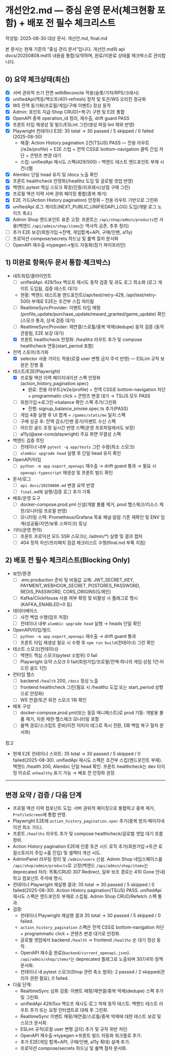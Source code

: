 # 개선안2.md — 중심 운영 문서(체크현황 포함) + 배포 전 필수 체크리스트

작성일: 2025-08-30
대상 문서: 개선안.md, final.md

본 문서는 현재 기준의 “중심 관리 문서”입니다. 개선안.md와 api docs/20250808.md의 내용을 통합/요약하며, 완료/미완료 상태를 체크박스로 관리합니다.

## 0) 요약 체크상태(최신)

- [x] 서버 권위적 쓰기 전면 withReconcile 적용(슬롯/가챠/RPS/크래시)
- [x] unifiedApi(멱등/백오프/401-refresh) 정착 및 토큰/WS 오리진 정규화
- [x] WS 전역 동기화(프로필/게임/구매 이벤트) 정상 동작
- [x] Admin: 포인트 지급·Shop CRUD(+복구) 구현 및 E2E 통합
- [x] OpenAPI 중복 operation_id 정리, 재수출, drift guard PASS
- [x] 프론트 타입 재생성 및 빌드/ESLint 그린(생성 파일 lint 제외 반영)
- [x] Playwright 컨테이너 E2E: 35 total → 30 passed / 5 skipped / 0 failed (2025-08-30)
  - 해결: Action History pagination 2건(TS/JS) PASS — 전용 라우트(/e2e/profile) + E2E 스텁 + 전역 CSS로 bottom-navigation 클릭 간섭 차단 + 콘텐츠 변경 대기
  - 스킵: unifiedApi 재시도 스펙(429/500) – 백엔드 테스트 엔드포인트 부재 시 건너뜀
- [x] Alembic 단일 head 유지 및 /docs 노출 확인
- [x] 프론트 healthcheck 안정화(/healthz 도입 및 글로벌 셋업 반영)
- [x] 백엔드 pytest 핵심 스모크 확장(인증/리프레시/상점 구매 그린)
- [x] 프로필 액션 이력 서버 권위 페이징 통합(중복 제거)
- [x] E2E 가드(Action History pagination) 안정화 – 전용 라우트 기반으로 그린화
- [x] unifiedApi 로그 게이트(NEXT_PUBLIC_UNIFIEDAPI_LOG) 도입(개발 로그 노이즈 축소)
- [x] Admin Shop 엔드포인트 표준 고정: 프론트는 `/api/shop/admin/products`만 사용(백엔드 `/api/admin/shop/items`는 역사적 공존, 추후 정리)
- [ ] 추가 E2E 보강(회원가입→잔액, 게임합계=API, 구매/인벤, a11y)
- [ ] 프로덕션 compose/secrets 하드닝 및 롤백 절차 문서화
- [ ] OpenAPI 재수출→typegen→빌드 자동화(정기 파이프라인)

## 1) 미완료 항목(두 문서 통합·체크박스)

- 네트워킹/클라이언트
  - [ ] unifiedApi: 429/5xx 백오프 재시도 동작 검증 및 과도 로그 최소화 (로그 게이트 도입됨, 검증 테스트 대기)
  - 현황: 백엔드 테스트용 엔드포인트(/api/test/retry-429, /api/test/retry-500) 부재로 E2E는 조건부 스킵 처리됨
  - [ ] RealtimeSyncProvider: 이벤트 타입 매핑(profile_update/purchase_update/reward_granted/game_update) 확인 (스모크 통과, 상세 검증 대기)
  - [ ] RealtimeSyncProvider: 재연결/스로틀/중복 억제(dedupe) 동작 검증 (동작 관찰됨, E2E 보강 대기)
  - [x] 프론트 healthcheck 안정화: /healthz 라우트 추가 및 compose healthcheck 연동(start_period 포함)

- 전역 스토어/초기화
  - [x] selector 사용 가이드 적용(로컬 user 변형 금지 주석 반영) — ESLint 규칙 보완은 진행 중

- 테스트/E2E(Playwright)
  - [x] 프로필 액션 이력 페이지네이션 스펙 안정화(action_history_pagination.spec)
    - 완료: 전용 라우트(/e2e/profile) + 전역 CSS로 bottom-navigation 차단 + programmatic click + 콘텐츠 변경 대기 → TS/JS 모두 PASS
  - [ ] 회원가입→로그인→balance 확인 스펙 추가/그린화
    - 진행: signup_balance_smoke.spec.ts 추가(PASS)
  - [ ] 게임 4종 실행 후 UI 합계 = `/games/stats/me` 일치 스펙
  - [ ] 구매 성공 후: 잔액 감소/인벤 증가/이벤트 수신 스펙
  - [ ] 어드민 골드 조정 실시간 반영 스펙(운영 프로파일에서도 보장)
  - [ ] a11y(@axe-core/playwright) 주요 화면 무결성 스펙

- 백엔드 검증 루틴
  - [ ] 컨테이너 내부 `pytest -q app/tests` 그린 수렴(최소 스모크)
  - [ ] `alembic upgrade head` 실행 후 단일 head 유지 확인

- OpenAPI/타입
  - [ ] `python -m app.export_openapi` 재수출 → drift guard 통과 → 필요 시 `openapi-typescript` 재생성 및 프론트 빌드 확인

- 문서/로그
  - [ ] `api docs/20250808.md` 변경 요약 반영
  - [ ] `final.md`에 실행/검증 로그 추가 기록

- 배포/운영 도구
  - [ ] docker-compose.prod.yml 신설(개발 볼륨 제거, prod 헬스체크/리소스 제한/모니터링 프로필 반영)
  - [ ] 모니터링 스택: Prometheus/Grafana 목표 패널·알람 기준 재확인 및 ENV 임계(성공율/지연/보류 스파이크) 튜닝

- 기타(운영 편의)
  - [ ] 프론트 프로덕션 모드 SSR 스모크(/, /admin/*) 실행 및 결과 캡처
  - [ ] 404 정적 자산/프리패치 점검 체크리스트 수행(final.md 부록 지침)

## 2) 배포 전 필수 체크리스트(Blocking Only)

- 보안/환경
  - [ ] .env.production 준비 및 비밀값 교체: JWT_SECRET_KEY, PAYMENT_WEBHOOK_SECRET, POSTGRES_PASSWORD, REDIS_PASSWORD, CORS_ORIGINS(도메인)
  - [ ] Kafka/ClickHouse 사용 여부 확정 및 비활성 시 플래그로 명시(KAFKA_ENABLED=0 등)

- 데이터베이스
  - [ ] 사전 백업 수행(덤프 저장)
  - [ ] 컨테이너 내부 `alembic upgrade head` 실행 → heads 단일 확인

- OpenAPI/타입/빌드
  - [ ] `python -m app.export_openapi` 재수출 → drift guard 통과
  - [ ] 프론트 타입 재생성 필요 시 수행 후 `npm run build`(컨테이너) 그린 확인

- 테스트 스모크(컨테이너)
  - [ ] 백엔드 핵심 스모크(pytest 소범위) 0 fail
  - [ ] Playwright 요약 스모크 0 fail(회원가입/프로필/잔액·하나의 게임·상점 1건·어드민 골드 1건)

- 런타임 헬스
  - [ ] backend `/health` 200, `/docs` 정상 노출
  - [ ] frontend healthcheck 그린(필요 시 /healthz 도입 또는 start_period 상향으로 안정화)
  - [ ] WS 연결/토큰 회전 스모크 1회 확인

- 배포 구성
  - [ ] docker-compose.prod.yml(또는 동등 매니페스트)로 prod 기동: 개발용 볼륨 제거, 자원 제한·헬스체크·모니터링 포함
  - [ ] 롤백 경로/스크립트 준비(이전 이미지 태그로 즉시 전환, DB 백업 복구 절차 문서화)

참고
- 현재 E2E 컨테이너 스위트: 35 total → 30 passed / 5 skipped / 0 failed(2025-08-30). unifiedApi 재시도 스펙은 조건부 스킵(엔드포인트 부재). 백엔드 /health 200, Alembic 단일 head 확인. 프론트 healthcheck는 dev 타이밍 이슈로 `unhealthy` 표기 가능 → 배포 전 안정화 권장.

---

## 변경 요약 / 검증 / 다음 단계

  - 프로필 액션 이력 컴포넌트 도입: 서버 권위적 페이징으로 통합하고 중복 제거, `ProfileScreen`에 통합 반영.
  - Playwright E2E에 `action_history_pagination.spec` 추가(중복 방지·페이지네이션 최소 가드).
  - 프론트 `/healthz` 라우트 추가 및 compose healthcheck/글로벌 셋업 대기 흐름 정비.
  - Action History pagination E2E에 인증 토큰 시드 로직 추가(회원가입→토큰 로컬스토리지 주입→홈 진입) 및 셀렉터 개선 시도.
  - AdminPanel 라우팅 정리 및 `/admin/users` 신설. Admin Shop 네임스페이스를 `/api/shop/admin/products`로 고정(백엔드 `/api/admin/shop/items`는 deprecated 처리: 목록/CRUD 307 Redirect, 일부 보조 경로는 410 Gone 안내)하고 컴포넌트 주석에 명시.
  - 컨테이너 Playwright 재실행 결과: 35 total → 30 passed / 5 skipped / 0 failed(2025-08-30). Action History pagination(TS/JS) PASS. unifiedApi 재시도 스펙은 엔드포인트 부재로 스킵됨. Admin Shop CRUD/Refetch 스펙 통과.
- 검증:
  - 컨테이너 Playwright 재실행 결과 35 total → 30 passed / 5 skipped / 0 failed.
  - `action_history_pagination` 스펙은 전역 CSS로 bottom-navigation 차단 + programmatic click + 콘텐츠 변경 대기로 안정화.
  - 글로벌 셋업에서 backend `/health` → frontend `/healthz` 순 대기 정상 동작.
  - OpenAPI 재수출 완료(`backend/current_openapi.json`). `/api/admin/shop/items*`는 deprecated 플래그로 노출되며 307/410 정책 문서화.
  - 컨테이너 내 pytest 스모크(Shop 관련 축소 범위): 2 passed / 2 skipped(관리자 권한 필요), 0 failed.
- 다음 단계:
  - RealtimeSync 심화 검증: 이벤트 매핑/재연결/중복 억제(dedupe) 스펙 추가 및 그린화.
  - unifiedApi 429/5xx 백오프 재시도·로그 억제 동작 테스트: 백엔드 테스트 라우트 추가 또는 요청 인터셉트로 대체 후 그린화.
  - RealtimeSync 이벤트 매핑/재연결/스로틀/중복 억제에 대한 테스트 보강 및 스모크 문서화.
  - ESLint 규칙(로컬 user 변형 금지) 추가 및 규칙 위반 차단.
  - OpenAPI 재수출→typegen→프론트 빌드 자동화 워크플로 추가.
  - 추가 E2E(게임 합계=API, 구매/인벤, a11y 확대) 설계·추가.
  - 프로덕션 compose/secrets 하드닝 및 롤백 절차 문서화.
